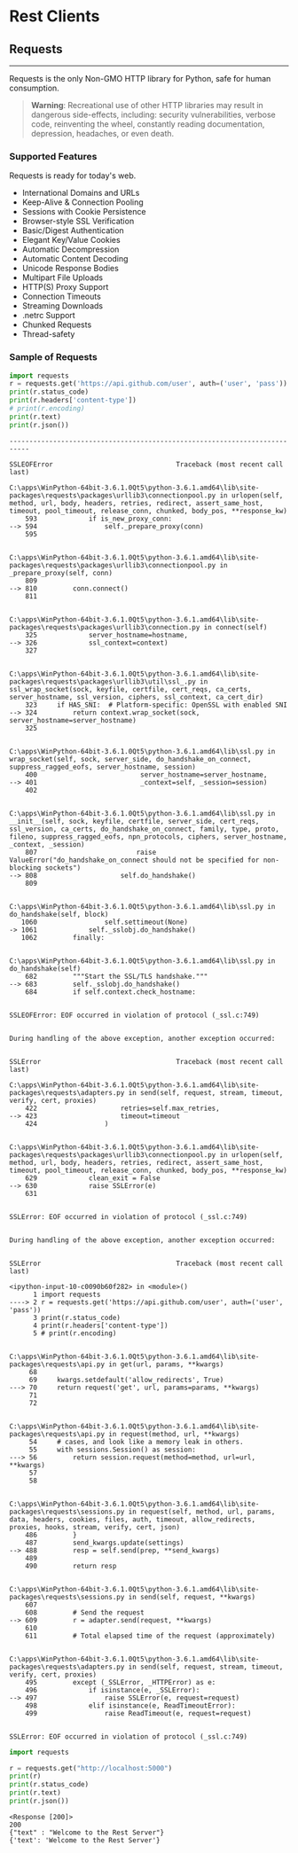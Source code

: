 
# Rest Clients 

## Requests
-------

Requests is the only Non-GMO HTTP library for Python, safe for human consumption.

> **Warning**: Recreational use of other HTTP libraries may result in dangerous side-effects, including: security vulnerabilities, verbose code, reinventing the wheel, constantly reading documentation, depression, headaches, or even death.

### Supported Features
Requests is ready for today's web.

* International Domains and URLs
* Keep-Alive & Connection Pooling
* Sessions with Cookie Persistence
* Browser-style SSL Verification
* Basic/Digest Authentication
* Elegant Key/Value Cookies
* Automatic Decompression
* Automatic Content Decoding
* Unicode Response Bodies
* Multipart File Uploads
* HTTP(S) Proxy Support
* Connection Timeouts
* Streaming Downloads
* .netrc Support
* Chunked Requests
* Thread-safety

### Sample of Requests


```python
import requests
r = requests.get('https://api.github.com/user', auth=('user', 'pass'))
print(r.status_code)
print(r.headers['content-type'])
# print(r.encoding)
print(r.text)
print(r.json())
```


    ---------------------------------------------------------------------------

    SSLEOFError                               Traceback (most recent call last)

    C:\apps\WinPython-64bit-3.6.1.0Qt5\python-3.6.1.amd64\lib\site-packages\requests\packages\urllib3\connectionpool.py in urlopen(self, method, url, body, headers, retries, redirect, assert_same_host, timeout, pool_timeout, release_conn, chunked, body_pos, **response_kw)
        593             if is_new_proxy_conn:
    --> 594                 self._prepare_proxy(conn)
        595 


    C:\apps\WinPython-64bit-3.6.1.0Qt5\python-3.6.1.amd64\lib\site-packages\requests\packages\urllib3\connectionpool.py in _prepare_proxy(self, conn)
        809 
    --> 810         conn.connect()
        811 


    C:\apps\WinPython-64bit-3.6.1.0Qt5\python-3.6.1.amd64\lib\site-packages\requests\packages\urllib3\connection.py in connect(self)
        325             server_hostname=hostname,
    --> 326             ssl_context=context)
        327 


    C:\apps\WinPython-64bit-3.6.1.0Qt5\python-3.6.1.amd64\lib\site-packages\requests\packages\urllib3\util\ssl_.py in ssl_wrap_socket(sock, keyfile, certfile, cert_reqs, ca_certs, server_hostname, ssl_version, ciphers, ssl_context, ca_cert_dir)
        323     if HAS_SNI:  # Platform-specific: OpenSSL with enabled SNI
    --> 324         return context.wrap_socket(sock, server_hostname=server_hostname)
        325 


    C:\apps\WinPython-64bit-3.6.1.0Qt5\python-3.6.1.amd64\lib\ssl.py in wrap_socket(self, sock, server_side, do_handshake_on_connect, suppress_ragged_eofs, server_hostname, session)
        400                          server_hostname=server_hostname,
    --> 401                          _context=self, _session=session)
        402 


    C:\apps\WinPython-64bit-3.6.1.0Qt5\python-3.6.1.amd64\lib\ssl.py in __init__(self, sock, keyfile, certfile, server_side, cert_reqs, ssl_version, ca_certs, do_handshake_on_connect, family, type, proto, fileno, suppress_ragged_eofs, npn_protocols, ciphers, server_hostname, _context, _session)
        807                         raise ValueError("do_handshake_on_connect should not be specified for non-blocking sockets")
    --> 808                     self.do_handshake()
        809 


    C:\apps\WinPython-64bit-3.6.1.0Qt5\python-3.6.1.amd64\lib\ssl.py in do_handshake(self, block)
       1060                 self.settimeout(None)
    -> 1061             self._sslobj.do_handshake()
       1062         finally:


    C:\apps\WinPython-64bit-3.6.1.0Qt5\python-3.6.1.amd64\lib\ssl.py in do_handshake(self)
        682         """Start the SSL/TLS handshake."""
    --> 683         self._sslobj.do_handshake()
        684         if self.context.check_hostname:


    SSLEOFError: EOF occurred in violation of protocol (_ssl.c:749)

    
    During handling of the above exception, another exception occurred:


    SSLError                                  Traceback (most recent call last)

    C:\apps\WinPython-64bit-3.6.1.0Qt5\python-3.6.1.amd64\lib\site-packages\requests\adapters.py in send(self, request, stream, timeout, verify, cert, proxies)
        422                     retries=self.max_retries,
    --> 423                     timeout=timeout
        424                 )


    C:\apps\WinPython-64bit-3.6.1.0Qt5\python-3.6.1.amd64\lib\site-packages\requests\packages\urllib3\connectionpool.py in urlopen(self, method, url, body, headers, retries, redirect, assert_same_host, timeout, pool_timeout, release_conn, chunked, body_pos, **response_kw)
        629             clean_exit = False
    --> 630             raise SSLError(e)
        631 


    SSLError: EOF occurred in violation of protocol (_ssl.c:749)

    
    During handling of the above exception, another exception occurred:


    SSLError                                  Traceback (most recent call last)

    <ipython-input-10-c0090b60f282> in <module>()
          1 import requests
    ----> 2 r = requests.get('https://api.github.com/user', auth=('user', 'pass'))
          3 print(r.status_code)
          4 print(r.headers['content-type'])
          5 # print(r.encoding)


    C:\apps\WinPython-64bit-3.6.1.0Qt5\python-3.6.1.amd64\lib\site-packages\requests\api.py in get(url, params, **kwargs)
         68 
         69     kwargs.setdefault('allow_redirects', True)
    ---> 70     return request('get', url, params=params, **kwargs)
         71 
         72 


    C:\apps\WinPython-64bit-3.6.1.0Qt5\python-3.6.1.amd64\lib\site-packages\requests\api.py in request(method, url, **kwargs)
         54     # cases, and look like a memory leak in others.
         55     with sessions.Session() as session:
    ---> 56         return session.request(method=method, url=url, **kwargs)
         57 
         58 


    C:\apps\WinPython-64bit-3.6.1.0Qt5\python-3.6.1.amd64\lib\site-packages\requests\sessions.py in request(self, method, url, params, data, headers, cookies, files, auth, timeout, allow_redirects, proxies, hooks, stream, verify, cert, json)
        486         }
        487         send_kwargs.update(settings)
    --> 488         resp = self.send(prep, **send_kwargs)
        489 
        490         return resp


    C:\apps\WinPython-64bit-3.6.1.0Qt5\python-3.6.1.amd64\lib\site-packages\requests\sessions.py in send(self, request, **kwargs)
        607 
        608         # Send the request
    --> 609         r = adapter.send(request, **kwargs)
        610 
        611         # Total elapsed time of the request (approximately)


    C:\apps\WinPython-64bit-3.6.1.0Qt5\python-3.6.1.amd64\lib\site-packages\requests\adapters.py in send(self, request, stream, timeout, verify, cert, proxies)
        495         except (_SSLError, _HTTPError) as e:
        496             if isinstance(e, _SSLError):
    --> 497                 raise SSLError(e, request=request)
        498             elif isinstance(e, ReadTimeoutError):
        499                 raise ReadTimeout(e, request=request)


    SSLError: EOF occurred in violation of protocol (_ssl.c:749)



```python
import requests

r = requests.get("http://localhost:5000")
print(r)
print(r.status_code)
print(r.text)
print(r.json())
```

    <Response [200]>
    200
    {"text" : "Welcome to the Rest Server"}
    {'text': 'Welcome to the Rest Server'}

